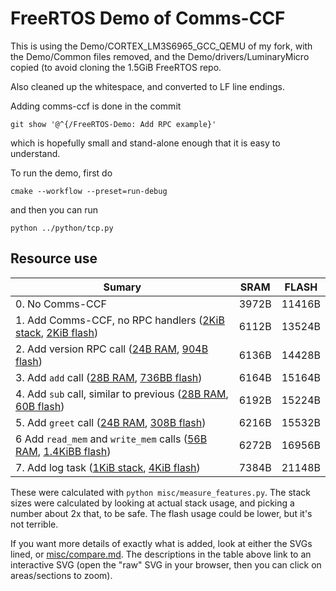 # FreeRTOS Demo of Comms-CCF

This is using the Demo/CORTEX_LM3S6965_GCC_QEMU of my fork, with the
Demo/Common files removed, and the Demo/drivers/LuminaryMicro copied
(to avoid cloning the 1.5GiB FreeRTOS repo.

Also cleaned up the whitespace, and converted to LF line endings.

Adding comms-ccf is done in the commit
```
git show '@^{/FreeRTOS-Demo: Add RPC example}'
```
which is hopefully small and stand-alone enough that it is easy to
understand.

To run the demo, first do
```
cmake --workflow --preset=run-debug
```
and then you can run
```
python ../python/tcp.py
```

## Resource use

| Sumary                                                                            | SRAM  | FLASH  |
|-----------------------------------------------------------------------------------|-------|--------|
| 0. No Comms-CCF                                                                   | 3972B | 11416B |
| 1. Add Comms-CCF, no RPC handlers ([2KiB stack][1bss], [2KiB flash][1text])       | 6112B | 13524B |
| 2. Add version RPC call ([24B RAM][1bss], [904B flash][1text])                    | 6136B | 14428B |
| 3. Add `add` call ([28B RAM][1bss], [736BB flash][1text])                         | 6164B | 15164B |
| 4. Add `sub` call, similar to previous ([28B RAM][1bss], [60B flash][1text])      | 6192B | 15224B |
| 5. Add `greet` call ([24B RAM][1bss], [308B flash][1text])                        | 6216B | 15532B |
| 6  Add `read_mem` and `write_mem` calls ([56B RAM][1bss], [1.4KiBB flash][1text]) | 6272B | 16956B |
| 7. Add log task ([1KiB stack][1bss], [4KiB flash][1text])                         | 7384B | 21148B |

These were calculated with `python misc/measure_features.py`. The stack
sizes were calculated by looking at actual stack usage, and picking
a number about 2x that, to be safe. The flash usage could be lower,
but it's not terrible.

If you want more details of exactly what is added, look at either the
SVGs lined, or [misc/compare.md](misc/compare.md). The descriptions in
the table above link to an interactive SVG (open the "raw" SVG in your
browser, then you can click on areas/sections to zoom).

[1text]: https://github.com/KoviRobi/comms-ccf/raw/main/FreeRTOS-Demo/misc/compare-0-1.svg#area-FLASH-00000000-output-.text-00000000
[1bss]: https://github.com/KoviRobi/comms-ccf/raw/main/FreeRTOS-Demo/misc/compare-0-1.svg#area-SRAM-20000000-output-.bss-20000164
[2text]: https://github.com/KoviRobi/comms-ccf/raw/main/FreeRTOS-Demo/misc/compare-0-1.svg#area-FLASH-00000000-output-.text-00000000
[2bss]: https://github.com/KoviRobi/comms-ccf/raw/main/FreeRTOS-Demo/misc/compare-0-1.svg#area-SRAM-20000000-output-.bss-20000164
[3text]: https://github.com/KoviRobi/comms-ccf/raw/main/FreeRTOS-Demo/misc/compare-0-1.svg#area-FLASH-00000000-output-.text-00000000
[3bss]: https://github.com/KoviRobi/comms-ccf/raw/main/FreeRTOS-Demo/misc/compare-0-1.svg#area-SRAM-20000000-output-.bss-20000164
[4text]: https://github.com/KoviRobi/comms-ccf/raw/main/FreeRTOS-Demo/misc/compare-0-1.svg#area-FLASH-00000000-output-.text-00000000
[4bss]: https://github.com/KoviRobi/comms-ccf/raw/main/FreeRTOS-Demo/misc/compare-0-1.svg#area-SRAM-20000000-output-.bss-20000164
[5text]: https://github.com/KoviRobi/comms-ccf/raw/main/FreeRTOS-Demo/misc/compare-0-1.svg#area-FLASH-00000000-output-.text-00000000
[5bss]: https://github.com/KoviRobi/comms-ccf/raw/main/FreeRTOS-Demo/misc/compare-0-1.svg#area-SRAM-20000000-output-.bss-20000164
[6text]: https://github.com/KoviRobi/comms-ccf/raw/main/FreeRTOS-Demo/misc/compare-0-1.svg#area-FLASH-00000000-output-.text-00000000
[6bss]: https://github.com/KoviRobi/comms-ccf/raw/main/FreeRTOS-Demo/misc/compare-0-1.svg#area-SRAM-20000000-output-.bss-20000164
[7text]: https://github.com/KoviRobi/comms-ccf/raw/main/FreeRTOS-Demo/misc/compare-0-1.svg#area-FLASH-00000000-output-.text-00000000
[7bss]: https://github.com/KoviRobi/comms-ccf/raw/main/FreeRTOS-Demo/misc/compare-0-1.svg#area-SRAM-20000000-output-.bss-20000164
